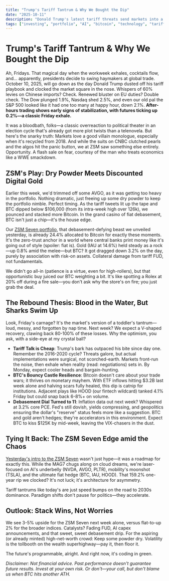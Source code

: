 ```yaml
---
title: "Trump's Tariff Tantrum & Why We Bought the Dip"
date: "2025-10-11"
description: "Donald Trump's latest tariff threats send markets into a Friday frenzy. ZSM stacks more BTC on the chaos—because debasement doesn't take weekends off."
tags: ["investing", "portfolio", "AI", "bitcoin", "technology", "tariffs", "trump"]
---
```

# Trump's Tariff Tantrum & Why We Bought the Dip

Ah, Fridays. That magical day when the workweek exhales, cocktails flow, and... apparently, presidents decide to swing haymakers at global trade. October 10, 2025, will go down as the day Donald Trump dusted off his tariff playbook and clocked the market square in the nose. Whispers of 60% levies on Chinese imports? Check. Renewed bluster on EU duties? Double check. The Dow plunged 1.9%, Nasdaq shed 2.5%, and even our old pal the S&P 500 looked like it had one too many at happy hour, down 2.1%. **After-hours trading shows early signs of stabilization, with futures ticking up 0.2%—a classic Friday exhale.**

It was a bloodbath, folks—a classic overreaction to political theater in an election cycle that's already got more plot twists than a telenovela. But here's the snarky truth: Markets love a good villain monologue, especially when it's recycled from 2018. And while the suits on CNBC clutched pearls and the algos hit the panic button, we at ZSM saw something else entirely. Opportunity. A flash sale on fear, courtesy of the man who treats economics like a WWE smackdown.

## ZSM's Play: Dry Powder Meets Discounted Digital Gold

Earlier this week, we'd trimmed off some AVGO, as it was getting too heavy in the portfolio. Nothing dramatic, just freeing up some dry powder to keep the portfolio nimble. Perfect timing. As the tariff tweets lit up the tape and BTC dipped below $106,000 (from its intra-week high over 126k), we pounced and stacked more Bitcoin. In the grand casino of fiat debasement, BTC isn't just a chip—it's the house edge.

Our [ZSM Seven portfolio](./zsm_seven_intro.html), that debasement-defying beast we unveiled yesterday, is already 24.4% allocated to Bitcoin for exactly these moments. It's the zero-trust anchor in a world where central banks print money like it's going out of style (spoiler: fiat is). Gold (IAU at 14.6%) held steady as a rock—up 0.8% amid the melee—but BTC? It got dragged down 3.2% on the day, purely by association with risk-on assets. Collateral damage from tariff FUD, not fundamentals.

We didn't go all-in (patience is a virtue, even for high-rollers), but that opportunistic buy juiced our BTC weighting a bit. It's like spotting a Rolex at 20% off during a fire sale—you don't ask why the store's on fire; you just grab the deal.

## The Rebound Thesis: Blood in the Water, But Sharks Swim Up

Look, Friday's carnage? It's the market's version of a toddler's tantrum—loud, messy, and forgotten by nap time. Next week? We expect a V-shaped recovery, clawing back 80-100% of these losses. Why the optimism, you ask, with a side-eye at my crystal ball?

* **Tariff Talk is Cheap**: Trump's bark has outpaced his bite since day one. Remember the 2016-2020 cycle? Threats galore, but actual implementations were surgical, not scorched-earth. Markets front-run the noise, then exhale when reality (read: negotiations) sets in. By Monday, expect cooler heads and bargain-hunting.
* **BTC's Bouncy Castle Resilience**: Bitcoin doesn't care about your trade wars; it thrives on monetary mayhem. With ETF inflows hitting $3.2B last week alone and halving scars fully healed, this dip is catnip for institutions. Adjacent plays like HOOD (our fintech wildcard) tanked 4.1% Friday but could snap back 6-8%+ on volume.
* **Debasement Dial Turned to 11**: Inflation data out next week? Whispered at 3.2% core PCE. Fed's still dovish, yields compressing, and geopolitics ensuring the dollar's "reserve" status feels more like a suggestion. BTC and gold aren't hedges; they're accelerators in this environment. Expect BTC to kiss $125K by mid-week, leaving the VIX-chasers in the dust.

## Tying It Back: The ZSM Seven Edge amid the Chaos

[Yesterday's intro to the ZSM Seven](./zsm_seven_intro.html) wasn't just hype—it was a roadmap for exactly this. While the MAG7 chugs along on cloud dreams, we're laser-focused on AI's underbelly (NVDA, AVGO, PLTR), mobility's moonshot (TSLA), and the ultimate fiat hedge (BTC, IAU, HOOD). That 159.2% one-year rip we clocked? It's not luck; it's architecture for asymmetry.

Tariff tantrums like today's are just speed bumps on the road to 2030s dominance. Paradigm shifts don't pause for politics—they accelerate.

## Outlook: Stack Wins, Not Worries

We see 3-5% upside for the ZSM Seven next week alone, versus flat-to-up 2% for the broader indices. Catalysts? Fading FUD, AI capex announcements, and that sweet, sweet debasement drip. For the aspiring (or already minted) high-net-worth crowd: Keep some powder dry. Volatility is the tollbooth on the wealth superhighway—pay it, then floor it.

The future's programmable, alright. And right now, it's coding in green.

*Disclaimer: Not financial advice. Past performance doesn't guarantee future results. Invest at your own risk. Or don't—your call, but don't blame us when BTC hits another ATH.*


